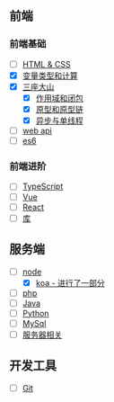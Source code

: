 ## 前端
### 前端基础
- [ ] [HTML & CSS](/web/basis/html.html)
- [x] [变量类型和计算](/web/basis/variable.html)
- [x] [三座大山](/web/basis/closure.html)
  - [x] [作用域和闭包](/web/basis/closure.html)
  - [x] [原型和原型链](/web/basis/phototype.html)
  - [x] [异步与单线程](/web/basis/async.html)
- [ ] [web api](/web/basis/bom.html)
- [ ] [es6](/web/basis/es6.html)

### 前端进阶
- [ ] [TypeScript](/web/advanced/ts/)
- [ ] [Vue](/web/advanced/vue/)
- [ ] [React](/web/advanced/react/)
- [ ] [库](/web/advanced/libs/)

## 服务端
- [ ] [node](/server/node/koa.html)
  - [x] [koa - 进行了一部分](/server/node/koa.html)
- [ ] [php](/server/php/)
- [ ] [Java](/server/java/)
- [ ] [Python](/server/python/)
- [ ] [MySql](/server/mysql/)
- [ ] [服务器相关](/server/server/)

## 开发工具 
- [ ] [Git](/tools/git)